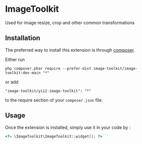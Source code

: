 ImageToolkit
============
Used for image resize, crop and other common transformations

Installation
------------

The preferred way to install this extension is through [composer](http://getcomposer.org/download/).

Either run

```
php composer.phar require --prefer-dist image-toolkit/image-toolkit:dev-main "*"
```

or add

```
"image-toolkit/yii2-image-toolkit": "*"
```

to the require section of your `composer.json` file.


Usage
-----

Once the extension is installed, simply use it in your code by  :

```php
<?= \ImageToolkit\ImageToolkit::widget(); ?>```